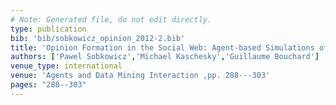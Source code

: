 ```yaml
---
# Note: Generated file, do not edit directly.
type: publication
bib: 'bib/sobkowicz_opinion_2012-2.bib'
title: 'Opinion Formation in the Social Web: Agent-based Simulations of Opinion Convergence and Divergence in Sub-Communities'
authors: ['Pawel Sobkowicz','Michael Kaschesky','Guillaume Bouchard']
venue_type: international
venue: 'Agents and Data Mining Interaction ,pp. 288---303'
pages: "288--303"
---
```

